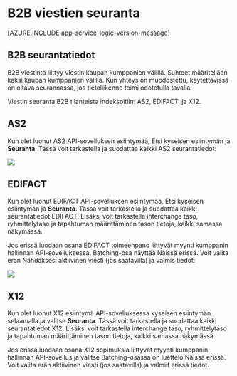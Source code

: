 <properties 
   pageTitle="Logiikan-sovelluksissa Azure-sovelluksen palvelun B2B viestien seuranta | Microsoft Azure" 
   description="Tässä artikkelissa käsitellään B2B käsittely seuranta" 
   services="logic-apps" 
   documentationCenter=".net,nodejs,java" 
   authors="rajram" 
   manager="erikre" 
   editor=""/>

<tags
   ms.service="logic-apps"
   ms.devlang="multiple"
   ms.topic="article"
   ms.tgt_pltfrm="na"
   ms.workload="integration" 
   ms.date="04/20/2016"
   ms.author="rajram"/>


# <a name="track-b2b-messages"></a>B2B viestien seuranta

[AZURE.INCLUDE [app-service-logic-version-message](../../includes/app-service-logic-version-message.md)]

## <a name="b2b-tracking-information"></a>B2B seurantatiedot
B2B viestintä liittyy viestin kaupan kumppanien välillä. Suhteet määritellään kaksi kaupan kumppanien välillä. Kun yhteys on muodostettu, käytettävissä on oltava seurannassa, jos tietoliikenne toimi odotetulla tavalla. 

Viestin seuranta B2B tilanteista indeksoitiin: AS2, EDIFACT, ja X12.

## <a name="as2"></a>AS2
Kun olet luonut AS2 API-sovelluksen esiintymää, Etsi kyseisen esiintymän ja **Seuranta**. Tässä voit tarkastella ja suodattaa kaikki AS2 seurantatiedot:  

![][1]  

## <a name="edifact"></a>EDIFACT
Kun olet luonut EDIFACT API-sovelluksen esiintymää, Etsi kyseisen esiintymän ja **Seuranta**. Tässä voit tarkastella ja suodattaa kaikki seurantatiedot EDIFACT. Lisäksi voit tarkastella interchange taso, ryhmittelytaso ja tapahtuman määrittäminen tason tietoja, kaikki samassa näkymässä. 

Jos erissä luodaan osana EDIFACT toimeenpano liittyvät myynti kumppanin hallinnan API-sovelluksessa, Batching-osa näyttää Näissä erissä. Voit valita erän Nähdäksesi aktiivinen viesti (jos saatavilla) ja valmis tiedot:  

![][2]      

## <a name="x12"></a>X12
Kun olet luonut X12 esiintymä API-sovelluksessa kyseisen esiintymän selaamalla ja valitse **Seuranta**. Tässä voit tarkastella ja suodattaa kaikki seurantatiedot X12. Lisäksi voit tarkastella interchange taso, ryhmittelytaso ja tapahtuman määrittäminen tason tietoja, kaikki samassa näkymässä.

Jos erissä luodaan osana X12 sopimuksia liittyvät myynti kumppanin hallinnan API-sovellus ja valitse Batching-osassa on luettelo Näissä erissä. Voit valita erän aktiivinen viesti (jos saatavilla) ja valmiit erissä tiedot.

<!--Image references-->
[1]: ./media/app-service-logic-track-b2b-messages/AS2Tracking.png
[2]: ./media/app-service-logic-track-b2b-messages/EDIFACTTracking.png
